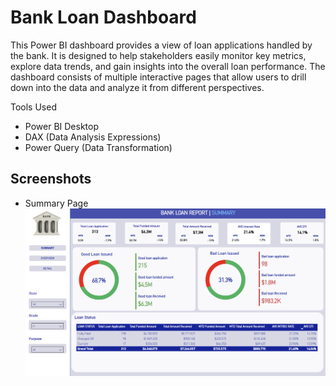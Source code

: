 # Bank Loan Dashboard

This Power BI dashboard provides a view of loan applications handled by the bank. It is designed to help stakeholders easily monitor key metrics, explore data trends, and gain insights into the overall loan performance. The dashboard consists of multiple interactive pages that allow users to drill down into the data and analyze it from different perspectives.

Tools Used
- Power BI Desktop
- DAX (Data Analysis Expressions)
- Power Query (Data Transformation)

## Screenshots
- Summary Page
![Summary Page](image/summary.png)

